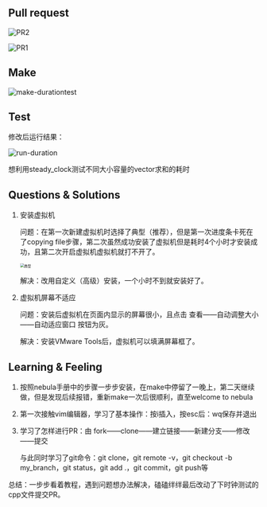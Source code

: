 ## Pull request

![PR2](https://github.com/zy-pan/hello-world/blob/master/PR2.png)

![PR1](https://github.com/zy-pan/hello-world/blob/master/PR1.png)

## Make

![make-durationtest](https://github.com/zy-pan/hello-world/blob/master/make-durationtest.png)

## Test

修改后运行结果：

![run-duration](https://github.com/zy-pan/hello-world/blob/master/run-duration.png)

想利用steady_clock测试不同大小容量的vector求和的耗时

## Questions & Solutions

1. 安装虚拟机

   问题：在第一次新建虚拟机时选择了典型（推荐），但是第一次进度条卡死在了copying file步骤，第二次虽然成功安装了虚拟机但是耗时4个小时才安装成功，且第二次开启虚拟机虚拟机就打不开了。

   <img src="https://github.com/zy-pan/hello-world/blob/master/典型.png" alt="典型" style="zoom:50%;" />

   解决：改用自定义（高级）安装，一个小时不到就安装好了。

2. 虚拟机屏幕不适应

   问题：安装后虚拟机在页面内显示的屏幕很小，且点击 查看——自动调整大小——自动适应窗口 按钮为灰。

   解决：安装VMware Tools后，虚拟机可以填满屏幕框了。

## Learning & Feeling

1. 按照nebula手册中的步骤一步步安装，在make中停留了一晚上，第二天继续做，但是发现后续报错，重新make一次后很顺利，直至welcome to nebula

2. 第一次接触vim编辑器，学习了基本操作：按i插入，按esc后：wq保存并退出

3. 学习了怎样进行PR：由 fork——clone——建立链接——新建分支——修改——提交

   与此同时学习了git命令：git clone，git remote -v，git checkout -b my_branch，git status，git add .，git commit，git push等

总结：一步步看着教程，遇到问题想办法解决，磕磕绊绊最后改动了下时钟测试的cpp文件提交PR。

